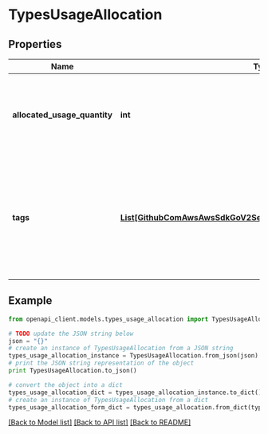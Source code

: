 # TypesUsageAllocation


## Properties
Name | Type | Description | Notes
------------ | ------------- | ------------- | -------------
**allocated_usage_quantity** | **int** | The total quantity allocated to this bucket of usage.  This member is required. | [optional] 
**tags** | [**List[GithubComAwsAwsSdkGoV2ServiceMarketplacemeteringTypesTag]**](GithubComAwsAwsSdkGoV2ServiceMarketplacemeteringTypesTag.md) | The set of tags that define the bucket of usage. For the bucket of items with no tags, this parameter can be left out. | [optional] 

## Example

```python
from openapi_client.models.types_usage_allocation import TypesUsageAllocation

# TODO update the JSON string below
json = "{}"
# create an instance of TypesUsageAllocation from a JSON string
types_usage_allocation_instance = TypesUsageAllocation.from_json(json)
# print the JSON string representation of the object
print TypesUsageAllocation.to_json()

# convert the object into a dict
types_usage_allocation_dict = types_usage_allocation_instance.to_dict()
# create an instance of TypesUsageAllocation from a dict
types_usage_allocation_form_dict = types_usage_allocation.from_dict(types_usage_allocation_dict)
```
[[Back to Model list]](../README.md#documentation-for-models) [[Back to API list]](../README.md#documentation-for-api-endpoints) [[Back to README]](../README.md)



